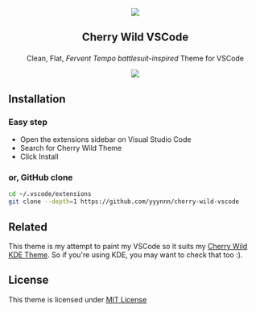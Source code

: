 <p align="center"><img src="https://raw.githubusercontent.com/yyynnn/cherry-wild-vscode/master/assets/cherry-wild.png"/></p>
<h2><p align="center">Cherry Wild VSCode</p></h2>
<p align="center">Clean, Flat, <i>Fervent Tempo battlesuit-inspired</i> Theme for VSCode</p>
<p align="center"><img src="https://raw.githubusercontent.com/yyynnn/cherry-wild-vscode/master/assets/preview-full.png"/></p>
</center>

## Installation

### Easy step
* Open the extensions sidebar on Visual Studio Code
* Search for Cherry Wild Theme
* Click Install

### or, GitHub clone
```bash
cd ~/.vscode/extensions
git clone --depth=1 https://github.com/yyynnn/cherry-wild-vscode
```

## Related
This theme is my attempt to paint my VSCode so it suits my [Cherry Wild KDE Theme](https://github.com/yyynnn/cherry-wild-kde-theme). So if you're using KDE, you may want to check that too :).

## License
This theme is licensed under [MIT License](LICENSE)
